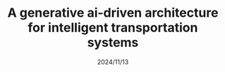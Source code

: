 ---
title: "A generative ai-driven architecture for intelligent transportation systems"
collection: publications
category: conferences
permalink: /publication/A generative ai-driven architecture for intelligent transportation systems
venue: 'Accepted at IEEE 10th World Forum on Internet of Things, 2024'
date: 2024/11/13
paperurl: ''
citation: ''
---